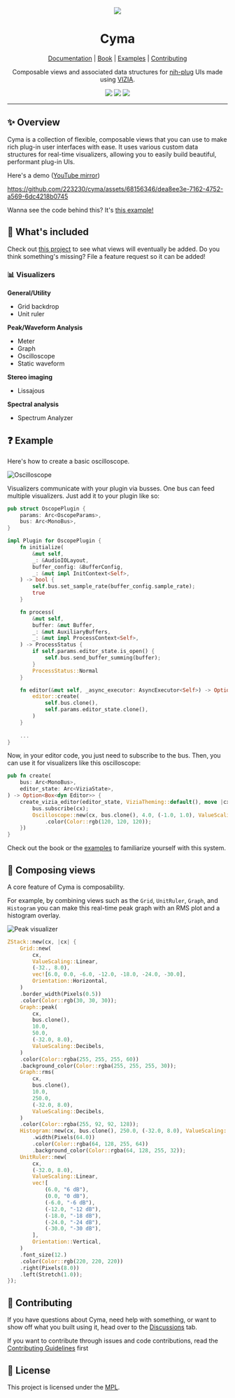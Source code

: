 <div align="center">
  <img src="doc/logo.svg">
  <h1>Cyma</h1>
  
  [Documentation] | [Book] | [Examples] | [Contributing]
  
  Composable views and associated data structures for <a href="https://github.com/robbert-vdh/nih-plug">nih-plug</a> UIs made using <a href="https://github.com/vizia/vizia">VIZIA</a>.
  
  
  <a href="https://github.com/223230/cyma/actions/workflows/test.yml"><img src="https://github.com/223230/cyma/actions/workflows/test.yml/badge.svg"></a>
  <a href="https://github.com/223230/cyma/actions/workflows/docs.yml"><img src="https://github.com/223230/cyma/actions/workflows/docs.yaml/badge.svg"></a>
  <a href="https://deps.rs/repo/github/223230/cyma"><img src="https://deps.rs/repo/github/223230/cyma/status.svg"></a>
</div>

[Documentation]: https://223230.github.io/cyma
[Book]: https://223230.github.io/cyma/book
[Examples]: ./examples/
[Contributing]: CONTRIBUTING.md

---

## ✨ Overview

Cyma is a collection of flexible, composable views that you can use to make rich
plug-in user interfaces with ease. It uses various custom data structures for
real-time visualizers, allowing you to easily build beautiful, performant
plug-in UIs.

Here's a demo ([YouTube mirror](https://www.youtube.com/watch?v=DQ-9XRBLpB4))

https://github.com/223230/cyma/assets/68156346/dea8ee3e-7162-4752-a569-6dc4218b0745

Wanna see the code behind this? It's [this example!](./examples/visualizers)

## 🧰 What's included

Check out [this project](https://github.com/users/223230/projects/5/views/3) to see
what views will eventually be added. Do you think something's missing? File a
feature request so it can be added!

### 📊 Visualizers

**General/Utility**
  - Grid backdrop
  - Unit ruler

**Peak/Waveform Analysis**
  - Meter
  - Graph
  - Oscilloscope
  - Static waveform

**Stereo imaging**
  - Lissajous

**Spectral analysis**
  - Spectrum Analyzer

## ❓ Example

Here's how to create a basic oscilloscope.

![Oscilloscope](doc/example.png)

Visualizers communicate with your plugin via busses. One bus can feed multiple
visualizers. Just add it to your plugin like so:

```rust
pub struct OscopePlugin {
    params: Arc<OscopeParams>,
    bus: Arc<MonoBus>,
}

impl Plugin for OscopePlugin {
    fn initialize(
        &mut self,
        _: &AudioIOLayout,
        buffer_config: &BufferConfig,
        _: &mut impl InitContext<Self>,
    ) -> bool {
        self.bus.set_sample_rate(buffer_config.sample_rate);
        true
    }

    fn process(
        &mut self,
        buffer: &mut Buffer,
        _: &mut AuxiliaryBuffers,
        _: &mut impl ProcessContext<Self>,
    ) -> ProcessStatus {
        if self.params.editor_state.is_open() {
            self.bus.send_buffer_summing(buffer);
        }
        ProcessStatus::Normal
    }

    fn editor(&mut self, _async_executor: AsyncExecutor<Self>) -> Option<Box<dyn Editor>> {
        editor::create(
            self.bus.clone(),
            self.params.editor_state.clone(),
        )
    }
    
    ...
}
```

Now, in your editor code, you just need to subscribe to the bus. Then, you can
use it for visualizers like this oscilloscope:

```rust
pub fn create(
    bus: Arc<MonoBus>,
    editor_state: Arc<ViziaState>,
) -> Option<Box<dyn Editor>> {
    create_vizia_editor(editor_state, ViziaTheming::default(), move |cx, _| {
        bus.subscribe(cx);
        Oscilloscope::new(cx, bus.clone(), 4.0, (-1.0, 1.0), ValueScaling::Linear)
            .color(Color::rgb(120, 120, 120));
    })
}
```


Check out the book or the [examples](examples) to familiarize yourself with this
system.

## 🍔 Composing views

A core feature of Cyma is composability.

For example, by combining views such as the `Grid`, `UnitRuler`, `Graph`, and
`Histogram` you can make this real-time peak graph with an RMS plot and a
histogram overlay.

![Peak visualizer](doc/composability_demo.png)

```rust
ZStack::new(cx, |cx| {
    Grid::new(
        cx,
        ValueScaling::Linear,
        (-32., 8.0),
        vec![6.0, 0.0, -6.0, -12.0, -18.0, -24.0, -30.0],
        Orientation::Horizontal,
    )
    .border_width(Pixels(0.5))
    .color(Color::rgb(30, 30, 30));
    Graph::peak(
        cx,
        bus.clone(),
        10.0,
        50.0,
        (-32.0, 8.0),
        ValueScaling::Decibels,
    )
    .color(Color::rgba(255, 255, 255, 60))
    .background_color(Color::rgba(255, 255, 255, 30));
    Graph::rms(
        cx,
        bus.clone(),
        10.0,
        250.0,
        (-32.0, 8.0),
        ValueScaling::Decibels,
    )
    .color(Color::rgba(255, 92, 92, 128));
    Histogram::new(cx, bus.clone(), 250.0, (-32.0, 8.0), ValueScaling::Decibels)
        .width(Pixels(64.0))
        .color(Color::rgba(64, 128, 255, 64))
        .background_color(Color::rgba(64, 128, 255, 32));
    UnitRuler::new(
        cx,
        (-32.0, 8.0),
        ValueScaling::Linear,
        vec![
            (6.0, "6 dB"),
            (0.0, "0 dB"),
            (-6.0, "-6 dB"),
            (-12.0, "-12 dB"),
            (-18.0, "-18 dB"),
            (-24.0, "-24 dB"),
            (-30.0, "-30 dB"),
        ],
        Orientation::Vertical,
    )
    .font_size(12.)
    .color(Color::rgb(220, 220, 220))
    .right(Pixels(8.0))
    .left(Stretch(1.0));
});
```

## 🙋 Contributing

If you have questions about Cyma, need help with something, or want to show off
what you built using it, head over to the [Discussions](https://github.com/223230/cyma/discussions) tab.

If you want to contribute through issues and code contributions, read the
[Contributing Guidelines](./CONTRIBUTING.md) first

## 📃 License

This project is licensed under the [MPL](LICENSE).
